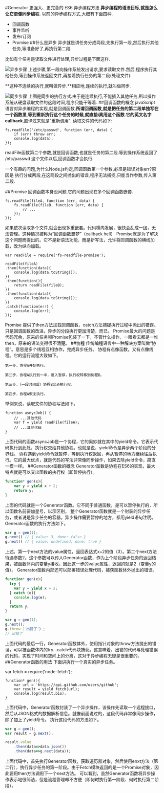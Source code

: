 #Generator 
更强大、更完善的 ES6 异步编程方法
**异步编程的语法目标,就是怎么让它更像同步编程.**
以前的异步编程方式,大概有下面四种.
- 回调函数
- 事件监听
- 发布/订阅
- Promise
##什么是异步
异步就是讲任务分成两段,先执行第一段,然后执行其他任务,等准备好了,再执行第二段.

比如有个任务是读取文件进行处理,异步过程是下面这样.

![异步步骤](http://www.ruanyifeng.com/blogimg/asset/2015/bg2015042403.png)
上述步骤,第一段向操作系统发出请求,要求读取文件.然后,程序执行其他任务,等到操作系统返回文件,再接着执行任务的第二段(处理文件).

**这种不连续的执行,就叫做异步.**相应地,连续的执行,就叫做同步.

![同步步骤](http://www.ruanyifeng.com/blogimg/asset/2015/bg2015042404.png)
上图是同步的执行方式.由于是连续执行,不能插入其他任务,所以操作系统从硬盘读取文件的这段时间,程序只能干等着.
##回调函数的概念
javaScript语言对异步编程的实现,就是回调函数.**所谓回调函数,就是把任务的第二段单独写在一个函数里,等到重新执行这个任务的时候,就直接i奥用这个函数.**它的英文名字**callback**,直译过来就是"重新调用".
读取文件的代码如下:
		
	fs.readFile('/etc/passwd', function (err, data) {
		if (err) throw err;
		console.log(data);
	});
readFile函数第二个参数,就是回调函数,也就是任务的第二段.等到操作系统返回了 /etc/passwd 这个文件以后,回调函数才会执行.

一个有趣的问题,为什么Node.js约定,回调函数第一个参数,必须是错误对象err?原因是 执行分成两段,在这两段之间抛出的错误,程序无法捕捉,只能当作参数,传入第二段.

##Promise
回调函数本身没问题,它的问题出现在多个回调函数嵌套.

	fs.readFile(fileA, function (err, data) {
		fs.readFile(fileB, function (err, data) {
			// ...
		});
	});
 如果依次读取多个文件,就会出现多重嵌套。代码横向发展，很快会乱成一团，无法管理。这种情况被称为“回调函数噩梦”（callback hell）
 Promise就是为了解决这个问题而提出的。它不是新语法功能，而是新写法，允许将回调函数的横线加载，改为纵向加载。

	var readFile = require('fs-readfile-promise');

	readFile(fileA)
	.then(function(data){
		console.log(data.toString());
	})
	.then(function(){
		return readFile(fileB);
	})
	.then(function(data){
		console.log(data.toString());
	})
	.catch(function(err) {
		console.log(err);
	});
Promise 提供了then方法加载回调函数，catch方法捕捉执行过程中抛出的错误。
只是回调函数的改进，异步的分段执行更加清楚，而已。
Promise最大的问题是代码冗余，原来的任务呗Promise包装了一下，不管什么操作，一眼看去都是一堆then，原来的语法变得很不清楚。
##协程
传统编程语言中一种解决方案叫做“协程”。意思是多个线程互相协作，完成异步任务。
协程有点像函数，又有点像线程。它的运行流程大致如下。
	
	第一步，协程A开始执行。

	第二步，协程A执行到一半，进入暂停，执行权转移到协程B。

	第三步，（一段时间后）协程B交还执行权。

	第四步，协程A恢复执行。
举例来说，读取文件的协程写法如下。

	function asnycJob() {
		// ...其他代码
		var f = yield readFile(fileA);
		// ...其他代码
	}
上面代码的函数asyncJob是一个协程，它的奥妙就在其中的yield命令。它表示代码执行到此处，执行权交给其他协程。也就是说，yield命令是异步两个阶段的分界线。
协程遇到yield命令就暂停，等到执行权返回，再从暂停的地方继续往后执行。它的最大优点，就是代码的写法非常像同步操作，如果去除yield命令，简直一模一样。
##Generator函数的概念
Generator函数是协程在ES6的实现，最大特点就是可以交出函数的执行权（即暂停执行）。
```javascript
function* gen(x){
	var y = yield x + 2;
	return y;
}
```
上面的代码就是一个Generator函数。它不同于普通函数，是可以暂停执行的，所以函数名前要加星号，以示区别。
整个Generator函数就是一个封装的异步任务，或者说是异步任务的容器。异步操作需要暂停的地方，都用yield语句注明。Generator函数的执行方法如下。
```javascript
var g = gen(1);
g.next() // { value: 3, done: false }
g.next() // { value: undefined, done: true }
```
上述，第一个next方法的value属性，返回表达式x+2的值（3）。第二个next方法待遇参数2，这个参数可以传入Generator函数，作为上个阶段异步任务的返回结果，被函数体内的变量y接收。因此这一步的value属性，返回的就是2（变量y的值）。
Generator函数内部还可以部署错误处理代码，捕获函数体外抛出的错误。
```javascript
function* gen(x){
  try {
    var y = yield x + 2;
  } catch (e){ 
    console.log(e);
  }
  return y;
}

var g = gen(1);
g.next();
g.throw（'出错了'）;
// 出错了
```
上面代码的最后一行，Generator函数体外，使用指针对象的throw方法抛出的错误，可以被函数体内的try...catch代码块捕获。这意味着，出错的代码与处理错误的代码，实现了时间和空间上的分离，这对于异步编程无疑是很重要的。
##Generator函数的用法
下面讲执行一个真实的异步任务。

var fetch = require('node-fetch');

	function* gen(){
		var url = 'https://api.github.com/users/github';
		var result = yield fetch(url);
		console.log(result.bio);
	}
上面代码中，Generator函数封装了一个异步操作，该操作先读取一个远程接口，然后从JSON格式的数据解析信息。就像前面说过的，这段代码非常像同步操作，除了加上了yield命令。
执行这段代码的方法如下。
```javascript
var g = gen();
var result = g.next();

result.value
	.then(data=>data.json())
	.then(data=>g.next(data));
```
上面代码中，首先执行Generator函数，获取遍历器对象，然后使用enxt方法（第二行），执行异步任务的第一阶段。由于Fetch模块返回的是一个Promise对象，因此要用then方法调用下一个next方法。
可以看到，虽然Generator函数将异步操作表示地很简洁，但是流程管理却不方便（即何时执行第一阶段、何时执行第二阶段）。